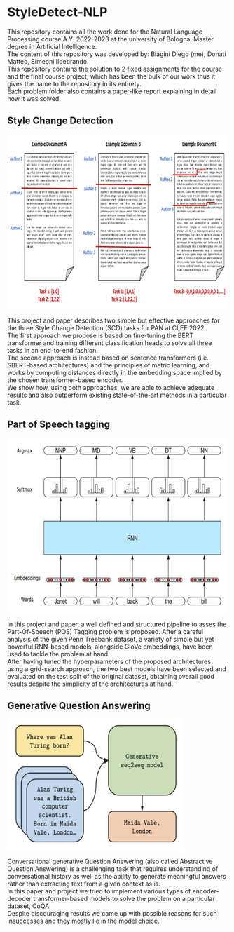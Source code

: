 # StyleDetect-NLP
This repository contains all the work done for the Natural Language Processing course A.Y. 2022-2023 at the university of Bologna, Master degree in Artificial Intelligence.  
The content of this repository was developed by: Biagini Diego (me), Donati Matteo, Simeoni Ildebrando.  
This repository contains the solution to 2 fixed assignments for the course and the final course project, which has been the bulk of our work thus it gives the name to the repository in its entirety.  
Each problem folder also contains a paper-like report explaining in detail how it was solved.  

## Style Change Detection
<img src="https://github.com/DiegoBiagini/StyleDetect-NLP/blob/master/Project/prev.png?raw=true" width="800" height="400" />

This project and paper describes two simple but effective approaches for the three Style Change Detection (SCD) tasks for PAN at CLEF 2022.  
The first approach we propose is based on fine-tuning the BERT transformer and training different classification heads to solve all three
tasks in an end-to-end fashion.  
The second approach is instead based on sentence transformers (i.e. SBERT-based architectures) and the principles of metric learning, and works by computing distances directly in the embedding space implied by the chosen transformer-based encoder.  
We show how, using both approaches, we are able to achieve adequate results and also outperform existing state-of-the-art methods in a particular task.

## Part of Speech tagging
<img src="https://github.com/DiegoBiagini/StyleDetect-NLP/blob/master/Assignment%201/prev.jpg?raw=true" width="500" height="400" />

In this project and paper, a well defined and structured pipeline to asses the Part-Of-Speech (POS) Tagging problem is proposed. 
After a careful analysis of the given Penn Treebank dataset, a variety of simple but yet powerful RNN-based models, alongside GloVe embeddings, have been used
to tackle the problem at hand.  
After having tuned the hyperparameters of the proposed architectures using a grid-search approach, the two best models have been selected and evaluated on the test split of the original dataset, obtaining overall good results despite the simplicity of the architectures at hand.

## Generative Question Answering
<img src="https://github.com/DiegoBiagini/StyleDetect-NLP/blob/master/Assignment%202/prev.png?raw=true" width="400" height="300" />

Conversational generative Question Answering (also called Abstractive Question Answering) is a challenging task that requires understanding of conversational history as well as the ability to generate meaningful answers rather than
extracting text from a given context as is.  
In this paper and project we tried to implement various types
of encoder-decoder transformer-based models
to solve the problem on a particular dataset,
CoQA.  
Despite discouraging results we came up with possible reasons for such insuccesses and they mostly lie in the model choice.
